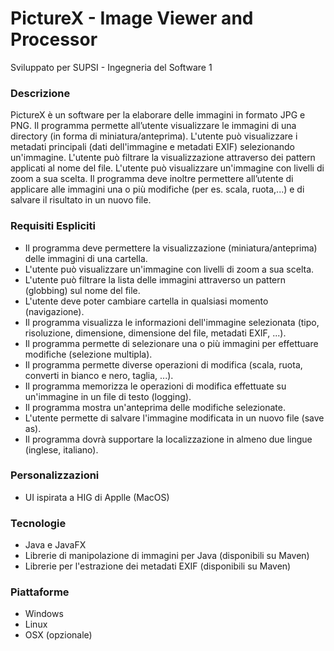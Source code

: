 # PictureX - Image Viewer and Processor
Sviluppato per SUPSI - Ingegneria del Software 1

### Descrizione
PictureX è un software per la elaborare delle immagini in formato JPG e PNG. 
Il programma permette all’utente visualizzare le immagini di una directory (in forma di miniatura/anteprima). 
L'utente può visualizzare i metadati principali (dati dell'immagine e metadati EXIF) selezionando un'immagine. 
L'utente può filtrare la visualizzazione attraverso dei pattern applicati al nome del file. 
L'utente può visualizzare un'immagine con livelli di zoom a sua scelta. 
Il programma deve inoltre permettere all’utente di applicare alle immagini una o più modifiche (per es. scala, ruota,...) e di salvare il risultato in un nuovo file.

### Requisiti Espliciti
* Il programma deve permettere la visualizzazione (miniatura/anteprima) delle immagini di una cartella.
* L'utente può visualizzare un'immagine con livelli di zoom a sua scelta. 
* L'utente può filtrare la lista delle immagini attraverso un pattern (globbing) sul nome del file.
* L'utente deve poter cambiare cartella in qualsiasi momento (navigazione).
* Il programma visualizza le informazioni dell'immagine selezionata (tipo, risoluzione, dimensione, dimensione del file, metadati EXIF, ...).
* Il programma permette di selezionare una o più immagini per effettuare modifiche (selezione multipla).
* Il programma permette diverse operazioni di modifica (scala, ruota, converti in bianco e nero, taglia, ...).
* Il programma memorizza le operazioni di modifica effettuate su un'immagine in un file di testo (logging).
* Il programma mostra un'anteprima delle modifiche selezionate.
* L'utente permette di salvare l'immagine modificata in un nuovo file (save as).
* Il programma dovrà supportare la localizzazione in almeno due lingue (inglese, italiano).

### Personalizzazioni
* UI ispirata a HIG di Applle (MacOS)

### Tecnologie
* Java e JavaFX
* Librerie di manipolazione di immagini per Java (disponibili su Maven) 
* Librerie per l'estrazione dei metadati EXIF (disponibili su Maven)

### Piattaforme
* Windows
* Linux
* OSX (opzionale)
